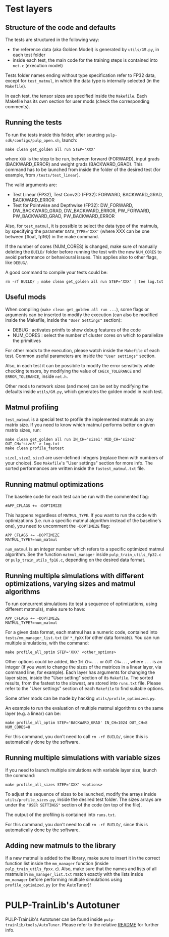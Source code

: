 # Test layers

## Structure of the code and defaults

The tests are structured in the following way:

- the reference data (aka Golden Model) is generated by `utils/GM.py`, in each test folder
- inside each test, the main code for the training steps is contained into `net.c` (execution model)

Tests folder names ending without type specification refer to FP32 data, except for `test_matmul`, in which the data type is internally selected (in the `Makefile`).

In each test, the tensor sizes are specified inside the `Makefile`. Each Makefile has its own section for user mods (check the corresponding comments).

## Running the tests

To run the tests inside this folder, after sourcing `pulp-sdk/configs/pulp_open.sh`, launch:

```
make clean get_golden all run STEP='XXX'
```

where `XXX` is the step to be run, between forward (FORWARD), input grads (BACKWARD_ERROR) and weight grads (BACKWARD_GRAD). This command has to be launched from inside the folder
of the desired test (for example, from `/tests/test_linear`). 

The valid arguments are:

- Test Linear (FP32), Test Conv2D (FP32): FORWARD, BACKWARD_GRAD, BACKWARD_ERROR
- Test for Pointwise and Depthwise (FP32): DW_FORWARD, DW_BACKWARD_GRAD, DW_BACKWARD_ERROR, PW_FORWARD, PW_BACKWARD_GRAD, PW_BACKWARD_ERROR

Also, for `test_matmul`, it is possible to select the data type of the matmuls, by specifying the parameter `DATA_TYPE='XXX'` (where XXX can be one between {float, fp16}) in the make command.

If the number of cores (NUM_CORES) is changed, make sure of manually deleting the `BUILD/` folder before running the test with the new `NUM_CORES` to avoid performance or behavioural issues.
This applies also to other flags, like `DEBUG/`.

A good command to compile your tests could be:

```
rm -rf BUILD/ ; make clean get_golden all run STEP='XXX' | tee log.txt
```

## Useful mods

When compiling (`make clean get_golden all run ...`), some flags or arguments can be inserted to modify the execution (can also be modified inside the Makefile, inside the `"User Settings"` section):

- DEBUG : activates printfs to show debug features of the code
- NUM_CORES : select the number of cluster cores on which to parallelize the primitives

For other mods to the execution, please watch inside the `Makefile` of each test. Common useful parameters are inside the `"User settings"` section.

Also, in each test it can be possibile to modify the error sensitivity while checking tensors, by modifying the value of `CHECK_TOLERANCE` and `ERROR_TOLERANCE`, inside `net.h`.

Other mods to network sizes (and more) can be set by modifying the defaults inside `utils/GM.py`, which generates the golden model in each test.

## Matmul profiling

`test_matmul` is a special test to profile the implemented matmuls on any matrix size. If you need to know which matmul performs better on given matrix sizes, run:

```
make clean get_golden all run IN_CH='size1' MID_CH='size2' OUT_CH='size3' > log.txt
make clean profile_fastest
```

`size1`, `size2`, `size3` are user-defined integers (replace them with numbers of your choice). 
See `Makefile`'s "User settings" section for more info. The sorted performances are written inside the `fastest_matmul.txt` file.

## Running matmul optimizations

The baseline code for each test can be run with the commented flag: 

```
#APP_CFLAGS += -DOPTIMIZE
```

This happens regardless of `MATMUL_TYPE`. If you want to run the code with optimizations (i.e. run a specific matmul algorithm instead of the baseline's one),
you need to uncomment the `-DOPTIMIZE` flag:

```
APP_CFLAGS += -DOPTIMIZE
MATMUL_TYPE?=num_matmul
```

`num_matmul` is an integer number which refers to a specific optimized matmul algorithm. See the function `matmul_manager` inside `pulp_train_utils_fp32.c` or
`pulp_train_utils_fp16.c`, depending on the desired data format. 

## Running multiple simulations with different optimizations, varying sizes and matmul algorithms

To run concurrent simulations (to test a sequence of optimizations, using different matmuls), make sure to have:

```
APP_CFLAGS += -DOPTIMIZE
MATMUL_TYPE?=num_matmul
```

For a given data format, each matmul has a numeric code, contained into `tests/mm_manager_list.txt` (or `*_fpXX` for other data formats). You can run multiple simulations, with the command:

```
make profile_all_optim STEP='XXX' <other_options>
```

Other options could be added, like `IN_CH=...` or `OUT_CH=...`, where `...` is an integer (if you want to change the sizes of the matrices in a linear layer, via command line, for example). 
Each layer has arguments for changing the layer sizes, inside the "User setting" section of its `Makefile`. The sorted results, from the fastest to the slowest, are stored into `runs.txt` file.
Please refer to the "User settings" section of each `Makefile` to find suitable options.

Some other mods can be made by hacking `utils/profile_optimized.py`.

An example to run the evaluation of multiple matmul algorithms on the same layer (e.g. a linear) can be:

```
make profile_all_optim STEP='BACKWARD_GRAD' IN_CH=1024 OUT_CH=8 NUM_CORES=8
```

For this command, you don't need to call `rm -rf BUILD/`, since this is automatically done by the software.


## Running multiple simulations with variable sizes

If you need to launch multiple simulations with variable layer size, launch the command:

```
make profile_all_sizes STEP='XXX' <options>
```

To adjust the sequence of sizes to be launched, modify the arrays inside `utils/profile_sizes.py`, inside the desired test folder.
The sizes arrays are under the `"USER SETTINGS"` section of the code (on top of the file).

The output of the profiling is contained into `runs.txt`.

For this command, you don't need to call `rm -rf BUILD/`, since this is automatically done by the software.

## Adding new matmuls to the library

If a new matmul is added to the library, make sure to insert it in the correct function list inside the `mm_manager` function (inside `pulp_train_utils_fpxx.c`).
Also, make sure that the names and lists of all matmuls in `mm_manager_list.txt` match exactly with the lists inside `mm_manager` before performing multiple simulations using `profile_optimized.py` (or the AutoTuner)!



# PULP-TrainLib's Autotuner

PULP-TrainLib's Autotuner can be found inside `pulp-trainlib/tools/AutoTuner`. Please refer to the relative [README](../tools/README.md) for further info.


